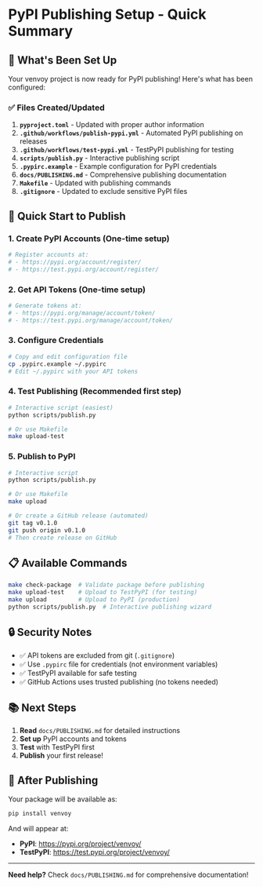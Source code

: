 # PyPI Publishing Setup - Quick Summary

## 🎯 **What's Been Set Up**

Your venvoy project is now ready for PyPI publishing! Here's what has been configured:

### ✅ **Files Created/Updated**

1. **`pyproject.toml`** - Updated with proper author information
2. **`.github/workflows/publish-pypi.yml`** - Automated PyPI publishing on releases
3. **`.github/workflows/test-pypi.yml`** - TestPyPI publishing for testing
4. **`scripts/publish.py`** - Interactive publishing script
5. **`.pypirc.example`** - Example configuration for PyPI credentials
6. **`docs/PUBLISHING.md`** - Comprehensive publishing documentation
7. **`Makefile`** - Updated with publishing commands
8. **`.gitignore`** - Updated to exclude sensitive PyPI files

## 🚀 **Quick Start to Publish**

### 1. **Create PyPI Accounts** (One-time setup)
```bash
# Register accounts at:
# - https://pypi.org/account/register/
# - https://test.pypi.org/account/register/
```

### 2. **Get API Tokens** (One-time setup)
```bash
# Generate tokens at:
# - https://pypi.org/manage/account/token/
# - https://test.pypi.org/manage/account/token/
```

### 3. **Configure Credentials**
```bash
# Copy and edit configuration file
cp .pypirc.example ~/.pypirc
# Edit ~/.pypirc with your API tokens
```

### 4. **Test Publishing** (Recommended first step)
```bash
# Interactive script (easiest)
python scripts/publish.py

# Or use Makefile
make upload-test
```

### 5. **Publish to PyPI**
```bash
# Interactive script
python scripts/publish.py

# Or use Makefile  
make upload

# Or create a GitHub release (automated)
git tag v0.1.0
git push origin v0.1.0
# Then create release on GitHub
```

## 📋 **Available Commands**

```bash
make check-package  # Validate package before publishing
make upload-test    # Upload to TestPyPI (for testing)
make upload         # Upload to PyPI (production)
python scripts/publish.py  # Interactive publishing wizard
```

## 🔒 **Security Notes**

- ✅ API tokens are excluded from git (`.gitignore`)
- ✅ Use `.pypirc` file for credentials (not environment variables)
- ✅ TestPyPI available for safe testing
- ✅ GitHub Actions uses trusted publishing (no tokens needed)

## 📚 **Next Steps**

1. **Read** `docs/PUBLISHING.md` for detailed instructions
2. **Set up** PyPI accounts and tokens
3. **Test** with TestPyPI first
4. **Publish** your first release!

## 🎉 **After Publishing**

Your package will be available as:
```bash
pip install venvoy
```

And will appear at:
- **PyPI**: https://pypi.org/project/venvoy/
- **TestPyPI**: https://test.pypi.org/project/venvoy/

---

**Need help?** Check `docs/PUBLISHING.md` for comprehensive documentation! 
